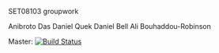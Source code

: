 SET08103 groupwork

Anibroto Das
Daniel Quek
Daniel Bell
Ali Bouhaddou-Robinson

Master: [![Build Status](https://travis-ci.com/JBRali/sem-cwork.svg?branch=master)](https://travis-ci.com/JBRali/sem-cwork)
